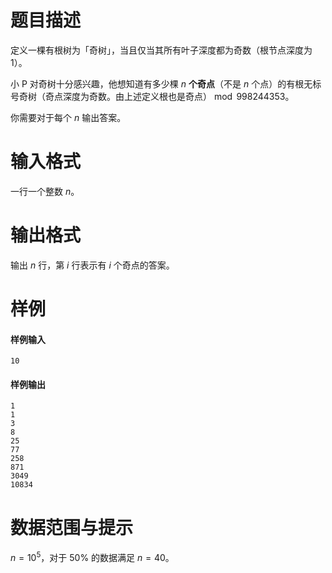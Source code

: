 
# 题目描述

定义一棵有根树为「奇树」，当且仅当其所有叶子深度都为奇数（根节点深度为 $1$）。

小 P 对奇树十分感兴趣，他想知道有多少棵 $n$ **个奇点**（不是 $n$ 个点）的有根无标号奇树（奇点深度为奇数。由上述定义根也是奇点）$\bmod 998244353$。

你需要对于每个 $n$ 输出答案。

# 输入格式

一行一个整数 $n$。

# 输出格式

输出 $n$ 行，第 $i$ 行表示有 $i$ 个奇点的答案。

# 样例

#### 样例输入
```plain
10
```
#### 样例输出
```plain
1
1
3
8
25
77
258
871
3049
10834
```

# 数据范围与提示

$n = 10^5$，对于 $50\%$ 的数据满足 $n = 40$。

